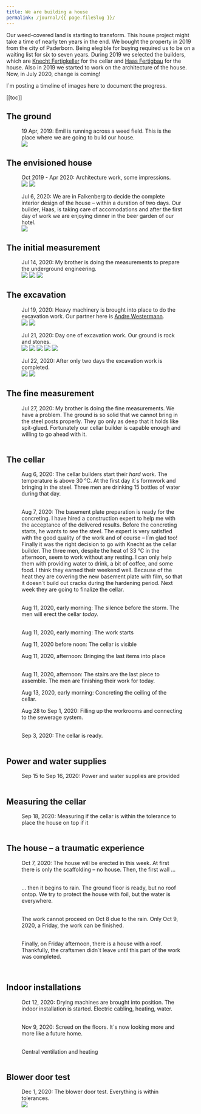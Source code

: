 ```yaml
---
title: We are building a house
permalink: /journal/{{ page.fileSlug }}/
---
```

Our weed-covered land is starting to transform. This house project might take a time of nearly ten years in the end. We bought the property in 2019 from the city of Paderborn. Being elegible for buying required us to be on a waiting list for six to seven years. During 2019 we selected the builders, which are  [Knecht Fertigkeller](https://www.fertigkeller.de/de/) for the cellar and [Haas Fertigbau](https://haas-fertighaus.de) for the house. Also in 2019 we started to work on the architecture of the house. Now, in July 2020, change is coming!

I´m posting a timeline of images here to document the progress.

[[toc]]

## The ground

<figure>
<figcaption>19 Apr, 2019: Emil is running across a weed field. This is the place where we are going to build our house.</figcaption>
<img src="/img/house/DSCF3529.jpg">
</figure>

## The envisioned house

<figure>
<figcaption>Oct 2019 - Apr 2020: Architecture work, some impressions.</figcaption>
<img src="/img/house/facade.png">
<img src="/img/house/ground-floor.png">
</figure>

<figure class="rg:split">
<figcaption>Jul 6, 2020: We are in Falkenberg to decide the complete interior design of the house – within a duration of two days. Our builder, Haas, is taking care of accomodations and after the first day of work we are enjoying dinner in the beer garden of our hotel.</figcaption>
<img src="/img/house/IMG_1356.jpg" >
</figure>

## The initial measurement

<figure class="rg:split">
<figcaption>Jul 14, 2020: My brother is doing the measurements to prepare the underground engineering.</figcaption>
<img src="/img/house/IMG_1392.jpg">
<img src="/img/house/IMG_1387.jpg">
<img src="/img/house/IMG_1393.jpg">
</figure>

## The excavation

<figure>
<figcaption>Jul 19, 2020: Heavy machinery is brought into place to do the excavation work. Our partner here is <a href="https://westermann-paderborn.de">Andre Westermann</a>.</figcaption>
<div class="rg:split">
<img src="/img/house/IMG_1403.jpg">
<img src="/img/house/IMG_1410.jpg">
</div>
</figure>

<figure class="rg:split">
<figcaption>Jul 21, 2020: Day one of excavation work. Our ground is rock and stones.</figcaption>
<img class="w-100" src="/img/house/IMG_1451.jpg">
<img src="/img/house/IMG_1457.jpg">
<img src="/img/house/IMG_1460.jpg">
<img src="/img/house/IMG_1463.jpg">
<img src="/img/house/IMG_1461.jpg">
</figure>

<figure>
<figcaption>Jul 22, 2020: After only two days the excavation work is completed.</figcaption>
<div class="rg:split">
<img src="/img/house/IMG_1468.jpg">
<img src="/img/house/IMG_1474.jpg">
</div>
</figure>

## The fine measurement

<figure class="rg:split">
<figcaption>Jul 27, 2020: My brother is doing the fine measurements. We have a problem. The ground is so solid that we cannot bring in the steel posts properly. They go only as deep that it holds like spit-glued. Fortunately our cellar builder is capable enough and willing to go ahead with it.</figcaption>
<img src="/img/house/IMG_1515.jpg" alt="">
<img src="/img/house/IMG_1516.jpg" alt="">
<img src="/img/house/IMG_1524.jpg" alt="">
</figure>

## The cellar

<figure class="rg:split">
<figcaption>Aug 6, 2020: The cellar builders start their <i>hard</i> work. The temperature is above 30 °C. At the first day it´s formwork and bringing in the steel. Three men are drinking 15 bottles of water during that day.</figcaption>
<img src="/img/house/IMG_1574.jpg" alt="">
<img src="/img/house/IMG_1575.jpg" alt="">
<img class="w-100" src="/img/house/IMG_1583.jpg" alt="">
</figure>

<figure class="rg:split">
<figcaption>Aug 7, 2020: The basement plate preparation is ready for the concreting. I have hired a construction expert to help me with the acceptance of the delivered results. Before the concreting starts, he wants to see the steel. The expert is very satisfied with the good quality of the work and of course – I´m glad too! Finally it was the right decision to go with Knecht as the cellar builder. The three men, despite the heat of 33 °C in the afternoon, seem to work without any resting. I can only help them with providing water to drink, a bit of coffee, and some food. I think they earned their weekend well. Because of the heat they are covering the new basement plate with film, so that it doesn´t build out cracks during the hardening period. Next week they are going to finalize the cellar.</figcaption>
<img src="/img/house/IMG_1587.jpg" alt="">
<img src="/img/house/IMG_1588.jpg" alt="">
<img src="/img/house/IMG_1595.jpg" alt="">
</figure>

<figure>
<figcaption>Aug 11, 2020, early morning: The silence before the storm. The men will erect the cellar <em>today.</em></figcaption>
<div class="rg:split">
<img src="/img/house/IMG_1670.jpg" alt="">
<img src="/img/house/IMG_1673.jpg" alt="">
</div>
</figure>

<figure>
<figcaption>Aug 11, 2020, early morning: The work starts</figcaption>
<img src="/img/house/IMG_1677.jpg" alt="">
</figure>

<figure>
<figcaption>Aug 11, 2020 before noon: The cellar is visible</figcaption>
<img class="w-100" src="/img/house/IMG_1683.jpg" alt="">
</figure>

<figure class="rg:split">
<figcaption>Aug 11, 2020, afternoon: Bringing the last items into place</figcaption>
<img src="/img/house/IMG_1698.jpg" alt="">
<img src="/img/house/IMG_1714.jpg" alt="">
<img src="/img/house/IMG_1717.jpg" alt="">
</figure>

<figure>
<figcaption>Aug 11, 2020, afternoon: The stairs are the last piece to assemble. The men are finishing their work for today.</figcaption>
<img src="/img/house/IMG_1727.jpg" alt="">
</figure>

<figure>
<figcaption>Aug 13, 2020, early morning: Concreting the ceiling of the cellar.</figcaption>
<img class="w-100" src="/img/house/IMG_1728.jpg" alt="">
</figure>

<figure class="rg:split">
<figcaption>Aug 28 to Sep 1, 2020: Filling up the workrooms and connecting to the sewerage system.</figcaption>
<img src="/img/house/IMG_1729.jpg" alt="">
<img src="/img/house/IMG_1745.jpg" alt="">
<img src="/img/house/IMG_1752.jpg" alt="">
<img src="/img/house/IMG_1763.jpg" alt="">
<img src="/img/house/IMG_1773.jpg" alt="">
</figure>

<figure class="rg:split">
<figcaption>Sep 3, 2020: The cellar is ready.</figcaption>
<img src="/img/house/IMG_1781.jpg" alt="">
<img src="/img/house/IMG_1850.jpg" alt="">
<img src="/img/house/IMG_1852.jpg" alt="">
</figure>

## Power and water supplies

<figure class="rg:split">
<figcaption>Sep 15 to Sep 16, 2020: Power and water supplies are provided</figcaption>
<img src="/img/house/IMG_1826_1.jpg" alt="">
<img src="/img/house/IMG_1828.jpg" alt="">
<img src="/img/house/IMG_1829.jpg" alt="">
<img src="/img/house/IMG_1831.jpg" alt="">
</figure>

## Measuring the cellar

<figure>
<figcaption>Sep 18, 2020: Measuring if the cellar is within the tolerance to place the house on top if it</figcaption>
<div class="rg:split">
<img src="/img/house/IMG_1838.jpg" alt="">
<img src="/img/house/IMG_1841.jpg" alt="">
</div>
</figure>


## The house – a traumatic experience

<figure>
<figcaption>Oct 7, 2020: The house will be erected in this week. At first there is only the scaffolding – no house. Then, the first wall …
</figcaption>
<div class="rg:split">
<img src="/img/house/IMG_1867.jpg" alt="">
<img src="/img/house/IMG_1868.jpg" alt="">
</div>
</figure>

<figure class="rg:split">
<figcaption>
… then it begins to rain. The ground floor is ready, but no roof ontop. We try to protect the house with foil, but the water is everywhere.
</figcaption>
<img src="/img/house/IMG_1870.jpg" alt="">
<img src="/img/house/IMG_1871.jpg" alt="">
<img src="/img/house/IMG_1874.jpg" alt="">
<img src="/img/house/IMG_1881.jpg" alt="">
<img src="/img/house/IMG_1886.jpg" alt="">
<img src="/img/house/IMG_1911.jpg" alt="">
<img src="/img/house/IMG_1912.jpg" alt="">
</figure>

<figure class="rg:split">
<figcaption>The work cannot proceed on Oct 8 due to the rain. Only Oct 9, 2020, a Friday, the work can be finished. </figcaption>
<img src="/img/house/IMG_1890.jpg" alt="">
<img src="/img/house/IMG_1917.jpg" alt="">
<img src="/img/house/IMG_1919.jpg" alt="">
<img src="/img/house/IMG_1922.jpg" alt="">
<img src="/img/house/IMG_1924.jpg" alt="">
</figure>

<figure>
	<figcaption>Finally, on Friday afternoon, there is a house with a roof. Thankfully, the craftsmen didn´t leave until this part of the work was completed.</figcaption>
<img class="w-100" src="/img/house/IMG_1936.jpg" alt="">
</figure>

<figure class="rg:split">
<img src="/img/house/IMG_1937.jpg" alt="">
<img src="/img/house/IMG_1938.jpg" alt="">
</figure>

## Indoor installations

<figure class="rg:split">
<figcaption>Oct 12, 2020: Drying machines are brought into position. The indoor installation is started. Electric cabling, heating, water.</figcaption>
<img src="/img/house/IMG_1970.jpg" alt="">
<img src="/img/house/IMG_1973.jpg" alt="">
<img src="/img/house/IMG_1977.jpg" alt="">
‌<img src="/img/house/IMG_1979.jpg" alt="">
<img src="/img/house/IMG_1982.jpg" alt="">
<img src="/img/house/IMG_2002_1.jpg" alt="">
<img src="/img/house/IMG_2010.jpg" alt="">
<img src="/img/house/IMG_2011.jpg" alt="">
</figure>

<figure class="rg:split">
<figcaption>Nov 9, 2020: Screed on the floors. It´s now looking more and more like a future home.</figcaption>
<img src="/img/house/IMG_2021.jpg" alt="">
<img src="/img/house/IMG_2020.jpg" alt="">
<img src="/img/house/IMG_0050.jpg" alt="">
</figure>

<figure>
<figcaption>Central ventilation and heating</figcaption>
<div class="rg:split">
<img src="/img/house/IMG_0052.jpg" alt="">
<img src="/img/house/IMG_0051.jpg" alt="">
</div>
</figure>

## Blower door test

<figure>
<figcaption>Dec 1, 2020: The blower door test. Everything is within tolerances.</figcaption>
<img src="/img/house/IMG_0068D.jpg">
</figure>